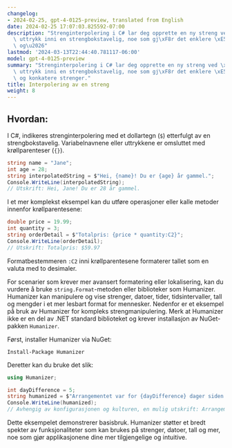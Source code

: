```yaml
---
changelog:
- 2024-02-25, gpt-4-0125-preview, translated from English
date: 2024-02-25 17:07:03.825592-07:00
description: "Strenginterpolering i C# lar deg opprette en ny streng ved \xE5 inkludere\
  \ uttrykk inni en strengbokstavelig, noe som gj\xF8r det enklere \xE5 formatere\
  \ og\u2026"
lastmod: '2024-03-13T22:44:40.781117-06:00'
model: gpt-4-0125-preview
summary: "Strenginterpolering i C# lar deg opprette en ny streng ved \xE5 inkludere\
  \ uttrykk inni en strengbokstavelig, noe som gj\xF8r det enklere \xE5 formatere\
  \ og konkatere strenger."
title: Interpolering av en streng
weight: 8
---
```


## Hvordan:
I C#, indikeres strenginterpolering med et dollartegn (`$`) etterfulgt av en strengbokstavelig. Variabelnavnene eller uttrykkene er omsluttet med krøllparenteser (`{}`).

```csharp
string name = "Jane";
int age = 28;
string interpolatedString = $"Hei, {name}! Du er {age} år gammel.";
Console.WriteLine(interpolatedString);
// Utskrift: Hei, Jane! Du er 28 år gammel.
```

I et mer komplekst eksempel kan du utføre operasjoner eller kalle metoder innenfor krøllparentesene:

```csharp
double price = 19.99;
int quantity = 3;
string orderDetail = $"Totalpris: {price * quantity:C2}";
Console.WriteLine(orderDetail);
// Utskrift: Totalpris: $59.97
```
Formatbestemmeren `:C2` inni krøllparentesene formaterer tallet som en valuta med to desimaler.

For scenarier som krever mer avansert formatering eller lokalisering, kan du vurdere å bruke `string.Format`-metoden eller biblioteker som Humanizer. Humanizer kan manipulere og vise strenger, datoer, tider, tidsintervaller, tall og mengder i et mer lesbart format for mennesker. Nedenfor er et eksempel på bruk av Humanizer for kompleks strengmanipulering. Merk at Humanizer ikke er en del av .NET standard biblioteket og krever installasjon av NuGet-pakken `Humanizer`.

Først, installer Humanizer via NuGet:

```
Install-Package Humanizer
```

Deretter kan du bruke det slik:

```csharp
using Humanizer;

int dayDifference = 5;
string humanized = $"Arrangementet var for {dayDifference} dager siden.".Humanize();
Console.WriteLine(humanized);
// Avhengig av konfigurasjonen og kulturen, en mulig utskrift: Arrangementet var for 5 dager siden.
```

Dette eksempelet demonstrerer basisbruk. Humanizer støtter et bredt spekter av funksjonaliteter som kan brukes på strenger, datoer, tall og mer, noe som gjør applikasjonene dine mer tilgjengelige og intuitive.
